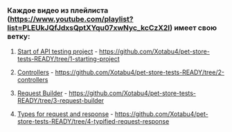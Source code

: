 ### Каждое видео из плейлиста (https://www.youtube.com/playlist?list=PLEUkJQfJdxsQptXYqu07xwNyc_kcCzX2I) имеет свою ветку:

1. [Start of API testing project](https://www.youtube.com/watch?v=HmzT298UOy8&list=PLEUkJQfJdxsQptXYqu07xwNyc_kcCzX2I&index=1) - https://github.com/Xotabu4/pet-store-tests-READY/tree/1-starting-project

2. [Controllers](https://www.youtube.com/watch?v=zAL5ENPriE4&list=PLEUkJQfJdxsQptXYqu07xwNyc_kcCzX2I&index=2) - https://github.com/Xotabu4/pet-store-tests-READY/tree/2-controllers

3. [Request Builder](https://www.youtube.com/watch?v=tO1qiSAM-FY&list=PLEUkJQfJdxsQptXYqu07xwNyc_kcCzX2I&index=3) - https://github.com/Xotabu4/pet-store-tests-READY/tree/3-request-builder

4. [Types for request and response](https://www.youtube.com/watch?v=_LEutaiEt_0&list=PLEUkJQfJdxsQptXYqu07xwNyc_kcCzX2I&index=4) - https://github.com/Xotabu4/pet-store-tests-READY/tree/4-typified-request-response
